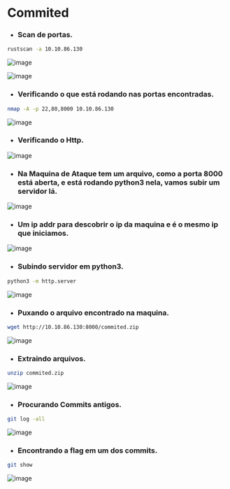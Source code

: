   # Commited

* ### Scan de portas.
```bash
rustscan -a 10.10.86.130
```
![image](https://github.com/lufffe/Writeups/assets/90646635/b1d85e8a-a067-49aa-8b4b-ef80ff363a70)

![image](https://github.com/lufffe/Writeups/assets/90646635/e1cde616-54a3-4dde-893d-1b7acfdedd22)

* ### Verificando o que está rodando nas portas encontradas.
```bash
nmap -A -p 22,80,8000 10.10.86.130
```
![image](https://github.com/lufffe/Writeups/assets/90646635/1dc56a6f-766f-4f18-8de8-1403d83bd811)

* ### Verificando o Http.
![image](https://github.com/lufffe/Writeups/assets/90646635/57523e58-fc35-4de5-878f-7903951f3146)

* ### Na Maquina de Ataque tem um arquivo, como a porta 8000 está aberta, e está rodando python3 nela, vamos subir um servidor lá.
![image](https://github.com/lufffe/Writeups/assets/90646635/422c89cb-2306-4319-92e6-b8c29170f939)

* ### Um ip addr para descobrir o ip da maquina e é o mesmo ip que iniciamos.
![image](https://github.com/lufffe/Writeups/assets/90646635/d1a08ab4-757f-46bc-80fa-b01c063caee4)

* ### Subindo servidor em python3.
```bash
python3 -m http.server
```
![image](https://github.com/lufffe/Writeups/assets/90646635/21186614-619d-4780-a4d3-4f29ecd577e9)

* ### Puxando o arquivo encontrado na maquina.
```bash
wget http://10.10.86.130:8000/commited.zip
```
![image](https://github.com/lufffe/Writeups/assets/90646635/1d2f3837-8982-4025-a0f9-3e604aca6103)

* ### Extraindo arquivos.
```bash
unzip commited.zip
```
![image](https://github.com/lufffe/Writeups/assets/90646635/61a530ab-8d6d-4247-925b-57edc17d9a62)

* ### Procurando Commits antigos.
```bash
git log -all
```
![image](https://github.com/lufffe/Writeups/assets/90646635/c462dc24-4912-4f13-8fd7-a1ca26d11db6)

* ### Encontrando a flag em um dos commits.
```bash
git show 
```
![image](https://github.com/lufffe/Writeups/assets/90646635/8f210b57-368c-4a9d-9f13-470a3f68e822)


